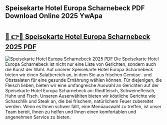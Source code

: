 ## Speisekarte Hotel Europa Scharnebeck PDF Download Online 2025 YwApa

# <h2><a href="http://gc7oa9.nevu.top/?p=Speisekarte+Hotel+Europa+Scharnebeck">🔗 👉🔴 Speisekarte Hotel Europa Scharnebeck 2025 PDF</a></h2>

[![Speisekarte Hotel Europa Scharnebeck 2025 PDF](https://i.imgur.com/dBaPXMq.png)](http://gc7oa9.nevu.top/?p=Speisekarte+Hotel+Europa+Scharnebeck)
Die Speisekarte Hotel Europa Scharnebeck ist nicht nur eine Liste von Gerichten, sondern auch die Kunst der Wahl. Auf unserer Speisekarte Hotel Europa Scharnebeck bieten wir einen Salatbereich an, in dem Sie aus frischen Gemüse- und Obstsalaten für eine gesunde Ernährung wählen können. Für diejenigen, die Fleisch lieben, bieten wir eine umfangreiche Auswahl an Gerichten auf der Speisekarte Hotel Europa Scharnebeck an: Rindfleisch, Schweinefleisch, Huhn und Fisch. Unseren Auserwählten bieten wir köstliche Gerichte wie Schaschlik und Steak an, die bei frischem, natürlichem Feuer zubereitet werden. Wenn es Ihnen schwer fällt, eine Menüauswahl zu treffen, ist unser Team bereit, Ihnen zu helfen und Ihnen einen komfortablen und angenehmen Service zu bieten.
